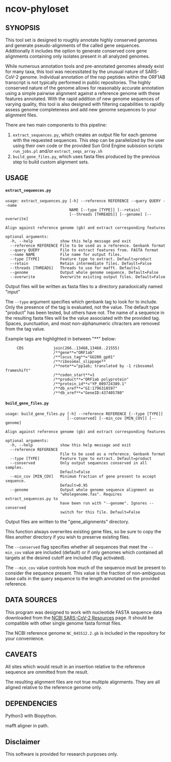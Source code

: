 # ncov-phyloset

## SYNOPSIS

This tool set is designed to roughly annotate highly conserved genomes and generate pseudo-alignments of the called gene sequences. Additionally it includes the option to generate conserved core gene alignments containing only isolates present in all analyzed genomes.

While numerous annotation tools and pre-annotated genomes already exist for many taxa, this tool was necessitated by the unusual nature of SARS-CoV-2 genome. Individual annotation of the nsp peptides within the ORF1AB transcript is not typically performed in public repositories. The highly conserved nature of the genome allows for reasonably accurate annotation using a simple pairwise alignment against a reference genome with these features annotated. With the rapid addition of new genome sequences of varying quality, this tool is also designed with filtering capabilities to rapidly assess genome completeness and add new genome sequences to your alignment files.

There are two main components to this pipeline:
1. `extract_sequences.py`, which creates an output file for each genome with the requested sequences.  This step can be parallelized by the user using their own code or the provided Sun Grid Engine subission scripts `run_jobs.pl` and/or `extract_seqs_array.sh`
2. `build_gene_files.py`, which uses fasta files produced by the previous step to build custom alignment sets.

## USAGE
#### `extract_sequences.py`
```
usage: extract_sequences.py [-h] --reference REFERENCE --query QUERY --name
                            NAME [--type [TYPE]] [--retain]
                            [--threads [THREADS]] [--genome] [--overwrite]

Align against reference genome (gb) and extract corresponding features

optional arguments:
  -h, --help            show this help message and exit
  --reference REFERENCE File to be used as a reference. Genbank format
  --query QUERY         File to extract features from. FASTA format
  --name NAME           File name for output files.
  --type [TYPE]         Feature type to extract. Default=product
  --retain              Retain intermediate files. Default=False
  --threads [THREADS]   Threads to use for mafft. Default=1
  --genome              Output whole genome sequence. Default=False
  --overwrite           Overwrite existing output files. Default=False
```
Output files will be written as fasta files to a directory paradoxically named "input"

The `--type` argument specifies which genbank tag to look for to include.  Only the presence of the tag is evaluated, not the value.  The default type "product" has been tested, but others have not.  The name of a sequence in the resulting fasta files will be the value associated with the provided tag.  Spaces, punctuation, and most non-alphanumeric chracters are removed from the tag value.

Example tags are highlighted in between "**" below:
```
     CDS             join(266..13468,13468..21555)
                     /**gene**="ORF1ab"
                     /**locus_tag**="GU280_gp01"
                     /**ribosomal_slippage**
                     /**note**="pp1ab; translated by -1 ribosomal frameshift"
                     /**codon_start**=1
                     /**product**="ORF1ab polyprotein"
                     /**protein_id**="YP_009724389.1"
                     /**db_xref**="GI:1796318597"
                     /**db_xref**="GeneID:437405780"
```

#### `build_gene_files.py`
```
usage: build_gene_files.py [-h] --reference REFERENCE [--type [TYPE]]
                           [--conserved] [--min_cov [MIN_COV]] [--genome]

Align against reference genome (gb) and extract corresponding features

optional arguments:
  -h, --help            show this help message and exit
  --reference REFERENCE
                        File to be used as a reference. Genbank format
  --type [TYPE]         Feature type to extract. Default=product
  --conserved           Only output sequences conserved in all samples.
                        Default=False
  --min_cov [MIN_COV]   Minimum fraction of gene present to accept sequence.
                        Default=0.95
  --genome              Output whole genome sequence alignment as
                        "wholegenome.fas". Requires extract_sequences.py to
                        have been run with "--genome". Ignores --conserved
                        switch for this file. Default=False
```
Output files are written to the "gene_alignments" directory.

This function always overwrites existing gene files, so be sure to copy the files another directory if you wish to preserve existing files.

The `--conserved` flag specifies whether all sequences that meet the `--min_cov` value are included (default) or if only genomes which contained all targets at the desired cutoff are included (flag activated).

The `--min_cov` value controls how much of the sequence must be present to consider the sequence present. This value is the fraction of non-ambiguous base calls in the query sequence to the length annotated on the provided reference.

## DATA SOURCES
This program was designed to work with nucleotide FASTA sequence data downloaded from the [NCBI SARS-CoV-2 Resources](https://www.ncbi.nlm.nih.gov/sars-cov-2/) page.  It should be compatible with other single genome fasta format files.

The NCBI reference genome `NC_045512.2.gb` is included in the repository for your convenience.

## CAVEATS
All sites which would result in an insertion relative to the reference sequence are ommitted from the result.

The resulting alignment files are not true multiple alignments.  They are all aligned relative to the reference genome only.


## DEPENDENCIES
Python3 with Biopython.

mafft aligner in path.

## Disclaimer
This software is provided for research purposes only.